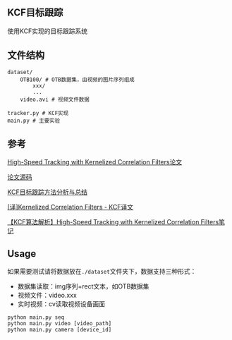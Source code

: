 ## KCF目标跟踪

使用KCF实现的目标跟踪系统


## 文件结构

```text
dataset/
    OTB100/ # OTB数据集，由视频的图片序列组成
        xxx/
        ...
    video.avi # 视频文件数据

tracker.py # KCF实现
main.py # 主要实验
```


## 参考

[High-Speed Tracking with Kernelized Correlation Filters论文](https://ieeexplore.ieee.org/document/6870486?denied=)

[论文源码](https://github.com/chuanqi305/KCF)

[KCF目标跟踪方法分析与总结](https://www.cnblogs.com/YiXiaoZhou/p/5925019.html)

[[译]Kernelized Correlation Filters - KCF译文](https://zhuanlan.zhihu.com/p/55157416)

[【KCF算法解析】High-Speed Tracking with Kernelized Correlation Filters笔记](https://blog.csdn.net/EasonCcc/article/details/79658928)

## Usage

如果需要测试请将数据放在`./dataset`文件夹下，数据支持三种形式：
- 数据集读取：img序列+rect文本，如OTB数据集
- 视频文件：video.xxx
- 实时视频：cv读取视频设备画面


```shell
python main.py seq 
python main.py video [video_path]
python main.py camera [device_id]  
```